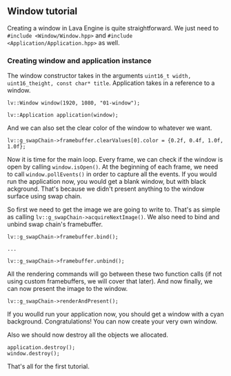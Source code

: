## Window tutorial

Creating a window in Lava Engine is quite straightforward. We just need to `#include <Window/Window.hpp>` and `#include <Application/Application.hpp>` as well.

### Creating window and application instance

The window constructor takes in the arguments `uint16_t width, uint16_theight, const char* title`. Application takes in a reference to a window.

```
lv::Window window(1920, 1080, "01-window");

lv::Application application(window);
```

And we can also set the clear color of the window to whatever we want.

```
lv::g_swapChain->framebuffer.clearValues[0].color = {0.2f, 0.4f, 1.0f, 1.0f};
```

Now it is time for the main loop. Every frame, we can check if the window is open by calling `window.isOpen()`. At the beginning of each frame, we need to call `window.pollEvents()` in order to capture all the events. If you would run the application now, you would get a blank window, but with black ackground. That's because we didn't present anything to the window surface using swap chain.

So first we need to get the image we are going to write to. That's as simple as calling `lv::g_swapChain->acquireNextImage()`. We also need to bind and unbind swap chain's framebuffer.

```
lv::g_swapChain->framebuffer.bind();

...

lv::g_swapChain->framebuffer.unbind();
```

All the rendering commands will go between these two function calls (if not using custom framebuffers, we will cover that later). And now finally, we can now present the image to the window.

```
lv::g_swapChain->renderAndPresent();
```

If you woulld run your application now, you should get a window with a cyan background. Congratulations! You can now create your very own window.

Also we should now destroy all the objects we allocated.

```
application.destroy();
window.destroy();
```

That's all for the first tutorial.
